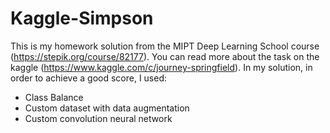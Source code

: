 # Kaggle-Simpson
This is my homework solution from the MIPT Deep Learning School course (https://stepik.org/course/82177). You can read more about the task on the kaggle (https://www.kaggle.com/c/journey-springfield). In my solution, in order to achieve a good score, I used:
*  Class Balance
*  Custom dataset with data augmentation
*  Custom convolution neural network
